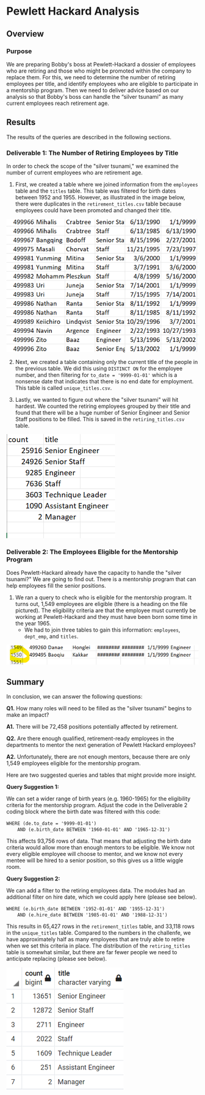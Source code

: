 # Pewlett Hackard Analysis

## Overview

### Purpose
We are preparing Bobby's boss at Pewlett-Hackard a dossier of employees who are retiring and those who might be promoted within the company to replace them. For this, we need to determine the number of retiring employees per title, and identify employees who are eligible to participate in a mentorship program. Then we need to deliver advice based on our analysis so that Bobby's boss can handle the “silver tsunami” as many current employees reach retirement age.

## Results

The results of the queries are described in the following sections.

### Deliverable 1: The Number of Retiring Employees by Title 

In order to check the scope of the "silver tsunami," we examined the number of current employees who are retirement age. 

1. First, we created a table where we joined information from the `employees` table and the `titles` table. This table was filtered for birth dates between 1952 and 1955. However, as illustrated in the image below, there were duplicates in the `retirement_titles.csv` table because employees could have been promoted and changed their title.

![There are duplicates in the retirement_titles table](https://github.com/saramcel/Pewlett-Hackard-Analysis/blob/414bd42fd70fdc5b8d81e65347a83b812a2b8fc2/Resources/table1.png)

2. Next, we created a table containing only the current title of the people in the previous table. We did this using `DISTINCT ON` for the employee number, and then filtering for `to_date = '9999-01-01'` which is a nonsense date that indicates that there is no end date for employment. This table is called `unique_titles.csv`.

3. Lastly, we wanted to figure out where the "silver tsunami" will hit hardest. We counted the retiring employees grouped by their title and found that there will be a huge number of Senior Engineer and Senior Staff positions to be filled. This is saved in the `retiring_titles.csv` table.

![There are many senior positions that will be vacated.](https://github.com/saramcel/Pewlett-Hackard-Analysis/blob/414bd42fd70fdc5b8d81e65347a83b812a2b8fc2/Resources/table2.png)

### Deliverable 2: The Employees Eligible for the Mentorship Program

Does Pewlett-Hackard already have the capacity to handle the "silver tsunami?" We are going to find out. There is a mentorship program that can help employees fill the senior positions. 

1. We ran a query to check who is eligible for the mentorship program. It turns out, 1,549 employees are eligible (there is a heading on the file pictured). The eligibility criteria are that the employee must currently be working at Pewlett-Hackard and they must have been born some time in the year 1965. 
   - We had to join three tables to gain this information: `employees`, `dept_emp`, and `titles`. 

![There are not enough people in the company who can be mentored to fill the positions. Remember there's a header, so it's only 1,549 employees.](https://github.com/saramcel/Pewlett-Hackard-Analysis/blob/70bb15070b970d07102074d45a7d7f725764a75c/Resources/table3.png)

## Summary

In conclusion, we can answer the following questions: 

**Q1.** How many roles will need to be filled as the "silver tsunami" begins to make an impact?
   
   **A1.** There will be 72,458 positions potentially affected by retirement. 
   
**Q2.** Are there enough qualified, retirement-ready employees in the departments to mentor the next generation of Pewlett Hackard employees?
   
   **A2.** Unfortunately, there are not enough mentors, because there are only 1,549 employees eligible for the mentorship program. 

Here are two suggested queries and tables that might provide more insight. 

**Query Suggestion 1:** 

We can set a wider range of birth years (e.g. 1960-1965) for the eligibility criteria for the mentorship program. Adjust the code in the Deliverable 2 coding block where the birth date was filtered with this code:

```
WHERE (de.to_date = '9999-01-01')
	AND (e.birth_date BETWEEN '1960-01-01' AND '1965-12-31')
```

This affects 93,756 rows of data. That means that adjusting the birth date criteria would allow more than enough mentors to be eligible. We know not every eligible employee will choose to mentor, and we know not every mentee will be hired to a senior position, so this gives us a little wiggle room.

**Query Suggestion 2:** 

We can add a filter to the retiring employees data. The modules had an additional filter on hire date, which we could apply here (please see below). 

```
WHERE (e.birth_date BETWEEN '1952-01-01' AND '1955-12-31')
	AND (e.hire_date BETWEEN '1985-01-01' AND '1988-12-31')
```

This results in 65,427 rows in the `retirement_titles` table, and 33,118 rows in the `unique_titles` table. Compared to the numbers in the challenfe, we have approximately half as many employees that are truly able to retire when we set this criteria in place. The distribution of the `retiring_titles` table is somewhat similar, but there are far fewer people we need to anticipate replacing (please see below). 

![There are fewer positions that will be vacated when we apply a hire_date filter.](https://github.com/saramcel/Pewlett-Hackard-Analysis/blob/39eaa5d3eaf47710ffdf5cb0a112b662cac3d940/Resources/table4.png)
